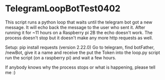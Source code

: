 # TelegramLoopBotTest0402

This script runs a python loop that waits until the telegram bot got a new message.
It will echo back the message to the user who sent it.
After running it for ~11 hours on a Raspberry pi 2B the echo doesn't work. The process doesn't stop but it doesn't make any more http requests as well.

Setup:
pip install requests (version 2.22.0)
Go to telegram, find botFather, /newBot, give it a name and receive the <Token>
put the Token into the loop.py script
run the script (on a raspberry pi) and wait a few hours.

If anybody knows why the process stops or what is happening, please tell me :)
